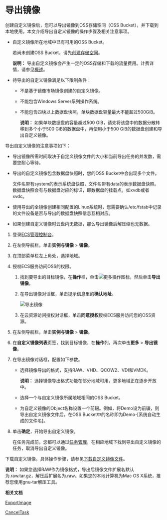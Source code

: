 # 导出镜像

创建自定义镜像后，您可以导出镜像到OSS存储空间（OSS Bucket），并下载到本地使用。本文介绍导出自定义镜像的操作步骤及相关注意事项。

-   自定义镜像所在地域中已有可用的OSS Bucket。

    若尚未创建OSS Bucket，请先[创建存储空间](/intl.zh-CN/快速入门/创建存储空间.md)。

    **说明：** 导出自定义镜像会产生一定的OSS存储和下载的流量费用。计费详情，请参见[概述](/intl.zh-CN/计量计费/计量项和计费项/概述.md)。

-   待导出的自定义镜像满足以下限制条件：
    -   不是基于镜像市场镜像创建的自定义镜像。
    -   不能包含Windows Server系列操作系统。
    -   不能包含四块以上数据盘快照，单块数据盘容量最大不能超过500GiB。

        **说明：** 如果单块数据盘的容量超过500 GiB，请先将该盘中的数据分散转移到多个小于500 GiB的数据盘中，再使用小于500 GiB的数据盘创建和导出自定义镜像。


导出自定义镜像的注意事项如下：

-   导出镜像所需时间取决于自定义镜像文件的大小和当前导出任务的并发数，需要您耐心等待。
-   导出的自定义镜像包含数据盘快照时，您的OSS Bucket中会出现多个文件。

    文件名带有system的表示系统盘快照，文件名带有data的表示数据盘快照。数据盘快照会有与数据盘对应的标识，即数据盘的挂载点，如xvdb或者xvdc。

-   使用导出的全镜像创建相同配置的Linux系统时，您需要确认/etc/fstab中记录的文件设备是否与导出的数据盘快照信息互相对应。
-   如果创建自定义镜像时云盘内无数据，那么导出镜像后解压缩也无数据。

1.  登录[ECS管理控制台](https://ecs.console.aliyun.com)。

2.  在左侧导航栏，单击**实例与镜像** \> **镜像**。

3.  在顶部菜单栏左上角处，选择地域。

4.  授权ECS服务访问OSS的权限。

    1.  找到要导出的目标镜像，在**操作**栏，单击![更多操作](https://static-aliyun-doc.oss-accelerate.aliyuncs.com/assets/img/zh-CN/2403222061/p171570.png)图标，然后单击**导出镜像**。

    2.  在导出镜像对话框，单击提示信息里的**确认地址**。

        ![导出镜像](https://static-aliyun-doc.oss-accelerate.aliyuncs.com/assets/img/zh-CN/0173559951/p4655.png)

    3.  在云资源访问授权对话框，单击**同意授权**授权ECS服务访问您的OSS资源。

5.  在左侧导航栏，单击**实例与镜像** \> **镜像**。

6.  在**自定义镜像列表**页签，找到目标镜像，在**操作**列，再次单击**更多** \> **导出镜像**。

7.  在导出镜像对话框，配置如下参数。

    -   选择镜像导出的格式，支持RAW、VHD、QCOW2、VDI和VMDK。

        **说明：** 选择镜像导出格式功能在部分地域可用，更多地域正在逐步开放中。

    -   选择一个与自定义镜像所属地域相同的OSS Bucket。
    -   为自定义镜像的Object名称设置一个前辍。例如，将Demo设为前辍，则导出自定义镜像文件后，在OSS Bucket中的名称即为Demo-\[系统自动生成的文件名\]。
8.  单击**确定**，开始导出自定义镜像。

    在任务完成前，您都可以通过[任务管理](https://ecs.console.aliyun.com/#/task/region/cn-qingdao)，在相应地域下找到导出自定义镜像的任务，取消导出自定义镜像。


下载自定义镜像。具体操作步骤，请参见[下载自定义镜像文件](/intl.zh-CN/控制台用户指南/上传、下载和管理文件/下载文件.md)。

**说明：** 如果您选择RAW作为镜像格式，导出后镜像文件扩展名默认为.raw.tar.gz，解压后扩展名为.raw。如果您的本地计算机为Mac OS X系统，推荐您使用gnu-tar解压工具。

**相关文档**  


[ExportImage](/intl.zh-CN/API参考/镜像/ExportImage.md)

[CancelTask](/intl.zh-CN/API参考/其他接口/CancelTask.md)

